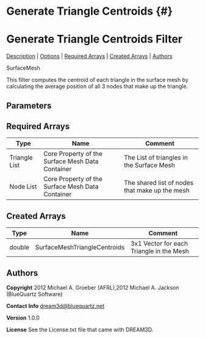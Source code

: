 
Generate Triangle Centroids {#}
======
<h1 class="pHeading1">Generate Triangle Centroids Filter</h1>
<p class="pCellBody">
<a href="../SurfaceMeshFilters/TriangleCentroidFilter.html#wp2">Description</a>
| <a href="../SurfaceMeshFilters/TriangleCentroidFilter.html#wp3">Options</a>
| <a href="../SurfaceMeshFilters/TriangleCentroidFilter.html#wp4">Required Arrays</a>
| <a href="../SurfaceMeshFilters/TriangleCentroidFilter.html#wp5">Created Arrays</a>
| <a href="../SurfaceMeshFilters/TriangleCentroidFilter.html#wp1">Authors</a> 

SurfaceMesh


This filter computes the centroid of each triangle in the surface mesh by calculating the average position of all 3 nodes
 that make up the triangle.


## Parameters ##
## Required Arrays ##

| Type | Name | Comment |
|------|------|---------|
| Triangle List | Core Property of the Surface Mesh Data Container | The List of triangles in the Surface Mesh |
| Node List | Core Property of the Surface Mesh Data Container | The shared list of nodes that make up the mesh |

## Created Arrays ##

| Type | Name | Comment |
|------|------|---------|
| double | SurfaceMeshTriangleCentroids | 3x1 Vector for each Triangle in the Mesh |


## Authors ##

**Copyright** 2012 Michael A. Groeber (AFRL),2012 Michael A. Jackson (BlueQuartz Software)

**Contact Info** dream3d@bluequartz.net

**Version** 1.0.0

**License**  See the License.txt file that came with DREAM3D.



